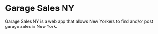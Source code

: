 # Garage Sales NY

Garage Sales NY is a web app that allows New Yorkers to find and/or post garage sales in New York.

